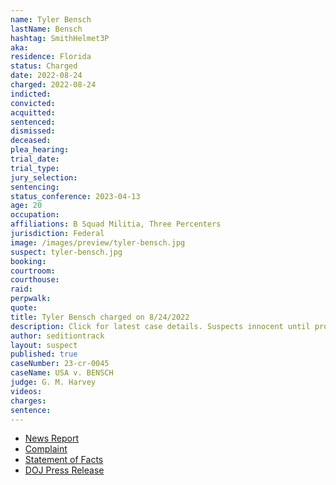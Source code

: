 ```yaml
---
name: Tyler Bensch
lastName: Bensch
hashtag: SmithHelmet3P
aka:
residence: Florida
status: Charged
date: 2022-08-24
charged: 2022-08-24
indicted:
convicted:
acquitted:
sentenced:
dismissed:
deceased:
plea_hearing:
trial_date:
trial_type:
jury_selection:
sentencing:
status_conference: 2023-04-13
age: 20
occupation:
affiliations: B Squad Militia, Three Percenters
jurisdiction: Federal
image: /images/preview/tyler-bensch.jpg
suspect: tyler-bensch.jpg
booking:
courtroom:
courthouse:
raid:
perpwalk:
quote:
title: Tyler Bensch charged on 8/24/2022
description: Click for latest case details. Suspects innocent until proven guilty.
author: seditiontrack
layout: suspect
published: true
caseNumber: 23-cr-0045
caseName: USA v. BENSCH
judge: G. M. Harvey
videos:
charges:
sentence:
---
```

- [News Report](https://abcnews.go.com/US/wireStory/fbi-militia-members-charged-storming-capitol-88818164)
- [Complaint](https://www.justice.gov/usao-dc/case-multi-defendant/file/1529816/download)
- [Statement of Facts](https://www.justice.gov/usao-dc/case-multi-defendant/file/1529821/download)
- [DOJ Press Release](https://www.justice.gov/usao-dc/pr/five-florida-men-arrested-charges-actions-during-jan-6-capitol-breach)
